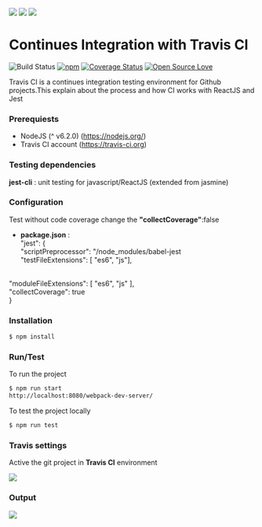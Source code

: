 ![](https://s32.postimg.org/xsx2dwh39/react.png?raw=true)
![](https://s31.postimg.org/6pa2thz2j/jest.png?raw=true)
![](https://s32.postimg.org/rwpuruyol/travis_ci.png?raw=true)

# Continues Integration with Travis CI 
![Build Status](https://travis-ci.org/nchathu2014/CI-Travis.svg?branch=master) [![npm](https://img.shields.io/npm/v/npm.svg?maxAge=2592000)]()
[![Coverage Status](https://coveralls.io/repos/github/nchathu2014/CI-Travis/badge.svg?branch=v0)](https://coveralls.io/github/Pearson-Higher-Ed/compounds?branch=v0)
[![Open Source Love](https://badges.frapsoft.com/os/v1/open-source.svg?v=103)](https://github.com/ellerbrock/open-source-badge/) 

Travis CI is a continues integration testing environment for Github projects.This explain about the process and how CI works with ReactJS and Jest

### Prerequiests
  - NodeJS (^ v6.2.0) (https://nodejs.org/)
  - Travis CI account (https://travis-ci.org)

### Testing dependencies
  **jest-cli** : unit testing for javascript/ReactJS (extended from jasmine)

### Configuration

Test without code coverage change the **"collectCoverage"**:false
* **package.json** :<br/>
   "jest": {<br/>
    "scriptPreprocessor": "<rootDir>/node_modules/babel-jest<br/>
    "testFileExtensions": [
      "es6",
      "js"],
<br/>
    "moduleFileExtensions": [
      "es6",
      "js"
    ],<br/>
    "collectCoverage": true<br/>
  }

### Installation
```sh
$ npm install
```
### Run/Test

To run the project 
```sh
$ npm run start
http://localhost:8080/webpack-dev-server/
```

To test the project locally 
```sh
$ npm run test
```

### Travis settings

Active the git project in **Travis CI** environment

![](https://s32.postimg.org/qc8j6oied/image.png?raw=true)

### Output
![](https://s31.postimg.org/uf6v47j17/ci_1.png?raw=true)
